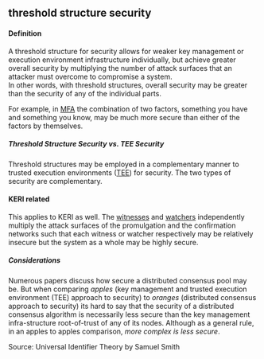 ## threshold structure security

<h4>Definition</h4><p>A threshold structure for security allows for weaker key management or execution environment infrastructure individually, but achieve greater overall security by multiplying the number of attack surfaces that an attacker must overcome to compromise a system.<br>In other words, with threshold structures, overall security may be greater than the security of any of the individual parts. </p><p>For example, in <a href="multi-factor-authentication">MFA</a> the combination of two factors, something you have and something you know, may be much more secure than either of the factors by themselves.</p><h5>Threshold Structure Security vs. TEE Security</h5><p>Threshold structures may be employed in a complementary manner to trusted execution environments (<a href="trusted-execution-environment">TEE</a>) for security. The two types of security are complementary.</p><h4>KERI related</h4><p>This applies to KERI as well. The <a href="witness">witnesses</a> and <a href="watcher">watchers</a> independently multiply the attack surfaces of the promulgation and the confirmation networks such that each witness or watcher respectively may be relatively insecure but the system as a whole may be highly secure.</p><h5>Considerations</h5><p>Numerous papers discuss how secure a distributed consensus pool may be. But when comparing <em>apples</em> (key management and trusted execution environment (TEE) approach to security) to <em>oranges</em> (distributed consensus approach to security) its hard to say that the security of a distributed consensus algorithm is necessarily less secure than the key management infra-structure root-of-trust of any of its nodes. Although as a general rule, in an apples to apples comparison, <em>more complex is less secure</em>.</p><p>Source: Universal Identifier Theory by Samuel Smith</p>

